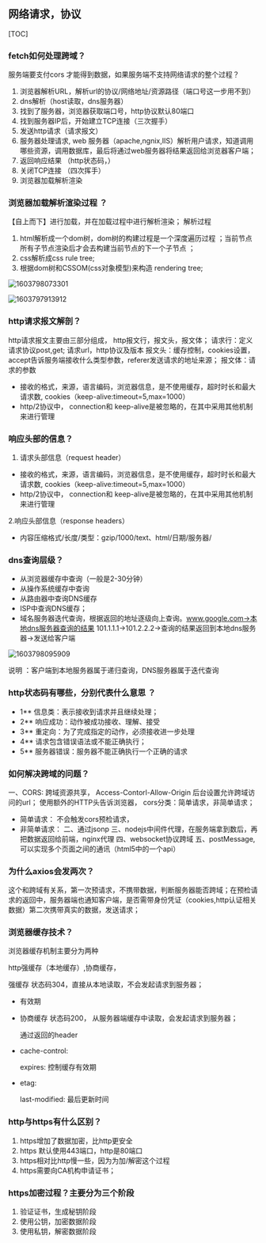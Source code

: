 ##  网络请求，协议



[TOC]



### fetch如何处理跨域？

服务端要支付cors 才能得到数据，如果服务端不支持网络请求的整个过程？

1. 浏览器解析URL，解析url的协议/网络地址/资源路径（端口号这一步用不到）
2. dns解析（host读取，dns服务器）
3. 找到了服务器，浏览器获取端口号，http协议默认80端口
4. 找到服务器IP后，开始建立TCP连接（三次握手）
5. 发送http请求（请求报文）
6. 服务器处理请求, web 服务器（apache,ngnix,IIS）解析用户请求，知道调用哪些资源，调用数据库，最后将通过web服务器将结果返回给浏览器客户端；
7. 返回响应结果 （http状态码，）
8. 关闭TCP连接 （四次挥手）
9. 浏览器加载解析渲染




### 浏览器加载解析渲染过程 ？
【自上而下】进行加载，并在加载过程中进行解析渲染；
解析过程
1. html解析成一个dom树，dom树的构建过程是一个深度遍历过程 ；当前节点所有子节点渲染后才会去构建当前节点的下一个子节点 ；
2. css解析成css rule tree;
3. 根据dom树和CSSOM(css对象模型)来构造 rendering tree;

![1603798073301](C:\Users\Administrator\AppData\Roaming\Typora\typora-user-images\1603798073301.png)

![1603797913912](C:\Users\Administrator\AppData\Roaming\Typora\typora-user-images\1603797913912.png)




### http请求报文解剖？
http请求报文主要由三部分组成，
http报文行，报文头，报文体；
请求行：定义请求协议post,get;  请求url，http协议及版本
报文头：缓存控制，cookies设置，accept告诉服务端接收什么类型参数，referer发送请求的地址来源；
报文体：请求的参数


* 接收的格式，来源，语言编码，浏览器信息，是不使用缓存，超时时长和最大请求数, cookies（keep-alive:timeout=5,max=1000）
* http/2协议中， connection和 keep-alive是被忽略的，在其中采用其他机制来进行管理



### 响应头部的信息？
1. 请求头部信息（request header）

- 接收的格式，来源，语言编码，浏览器信息，是不使用缓存，超时时长和最大请求数, cookies（keep-alive:timeout=5,max=1000）
- http/2协议中， connection和 keep-alive是被忽略的，在其中采用其他机制来进行管理


2.响应头部信息（response  headers）

- 内容压缩格式/长度/类型：gzip/1000/text、html/日期/服务器/




### dns查询层级？
* 从浏览器缓存中查询（一般是2-30分钟）
* 从操作系统缓存中查询
* 从路由器中查询DNS缓存
* ISP中查询DNS缓存；
* 域名服务器迭代查询，根据返回的地址逐级向上查询。www.google.com->本地dns服务器查询的结果 101.1.1.1->101.2.2.2->查询的结果返回到本地dns服务器->发送给客户端

![1603798095909](C:\Users\Administrator\AppData\Roaming\Typora\typora-user-images\1603798095909.png)

说明 ：客户端到本地服务器属于递归查询，DNS服务器属于迭代查询







### http状态码有哪些，分别代表什么意思 ？

* 1** 信息类：表示接收到请求并且继续处理；
* 2**  响应成功：动作被成功接收、理解、接受
* 3**  重定向：为了完成指定的动作，必须接收进一步处理
* 4**  请求包含错误语法或不能正确执行；
* 5**  服务器错误：服务器不能正确执行一个正确的请求




### 如何解决跨域的问题？
一、CORS: 跨域资源共享，
Access-Contorl-Allow-Origin  后台设置允许跨域访问的url；
使用额外的HTTP头告诉浏览器，
cors分类：简单请求，非简单请求；
- 简单请求：
不会触发cors预检请求，
- 非简单请求：
二、通过jsonp
三、nodejs中间件代理，在服务端拿到数后，再把数据返回给前端，nginx代理
四、websocket协议跨域
五、postMessage,可以实现多个页面之间的通讯（html5中的一个api）




### 为什么axios会发两次？
这个和跨域有关系，第一次预请求，不携带数据，判断服务器能否跨域；在预检请求的返回中，服务器端也通知客户端，是否需带身份凭证（cookies,http认证相关数据）第二次携带真实的数据，发送请求；



### 浏览器缓存技术？

浏览器缓存机制主要分为两种

http强缓存（本地缓存）,协商缓存，

强缓存  状态码304，直接从本地读取，不会发起请求到服务器；

* 有效期

* 协商缓存  状态码200，  从服务器端缓存中读取，会发起请求到服务器；

  通过返回的header

* cache-control: 

  expires: 控制缓存有效期

* etag:

  last-modified: 最后更新时间





###  http与https有什么区别？

1. https增加了数据加密，比http更安全
2. https 默认使用443端口，http是80端口
3. https相对比http慢一些，因为为加/解密这个过程
4. https需要向CA机构申请证书；



### https加密过程？主要分为三个阶段
1. 验证证书，生成秘钥阶段
2. 使用公钥，加密数据阶段
3. 使用私钥，解密数据阶段


